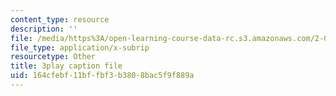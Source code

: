 ```yaml
---
content_type: resource
description: ''
file: /media/https%3A/open-learning-course-data-rc.s3.amazonaws.com/2-003sc-engineering-dynamics-fall-2011/164cfebf11bffbf3b3808bac5f9f889a_p9DHjoLS3GA.srt
file_type: application/x-subrip
resourcetype: Other
title: 3play caption file
uid: 164cfebf-11bf-fbf3-b380-8bac5f9f889a
---
```


